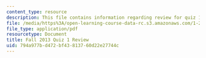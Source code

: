 ```yaml
---
content_type: resource
description: This file contains information regarding review for quiz 1.
file: /media/https%3A/open-learning-course-data-rc.s3.amazonaws.com/1-264j-database-internet-and-systems-integration-technologies-fall-2013/794a977bd472bf43813760d22e27744c_MIT1_264JF13_review.pdf
file_type: application/pdf
resourcetype: Document
title: Fall 2013 Quiz 1 Review
uid: 794a977b-d472-bf43-8137-60d22e27744c
---
```

